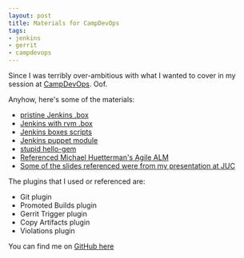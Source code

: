 ```yaml
---
layout: post
title: Materials for CampDevOps
tags:
- jenkins
- gerrit
- campdevops
---
```


Since I was terribly over-ambitious with what I wanted to cover in my session
at [CampDevOps](http://campdevops.com). Oof.

Anyhow, here's some of the materials:

 * [pristine Jenkins .box](http://strongspace.com/rtyler/public/boxes/jenkins-pristine.80ee9c6.box)
 * [Jenkins with rvm .box](http://strongspace.com/rtyler/public/boxes/jenkins-with-rvm.86462bd.box)
 * [Jenkins boxes scripts](https://github.com/rtyler/jenkins-boxes)
 * [Jenkins puppet module](https://github.com/rtyler/puppet-jenkins)
 * [stupid hello-gem](https://github.com/rtyler/hello-gem)
 * [Referenced Michael Huetterman's Agile ALM](https://www.google.com/m/url?defaultloc=Alamogordo,+NM+88310&ei=MEGkTsjiAYn0M6N6&q=http://www.bookdepository.com/Agile-ALM-Michael-Huetterman/9781935182634&ved=0CBIQFjAA&usg=AFQjCNEI1TQXV0Kc6XUVT57-Dwyy8Uw-CQ)
 * [Some of the slides referenced were from my presentation at JUC](http://unethicalblogger.com/2011/10/05/jenkinsconf-slides.html)


The plugins that I used or referenced are:

 * Git plugin
 * Promoted Builds plugin
 * Gerrit Trigger plugin
 * Copy Artifacts plugin
 * Violations plugin

You can find me on [GitHub here](https://github.com/rtyler)
